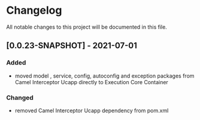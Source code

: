 # Changelog
All notable changes to this project will be documented in this file.
 
 ## [0.0.23-SNAPSHOT] - 2021-07-01
 
 ### Added
 - moved model , service, config, autoconfig and exception packages from Camel Interceptor Ucapp directly to Execution Core Container
### Changed
 - removed Camel Interceptor Ucapp dependency from pom.xml 

 
